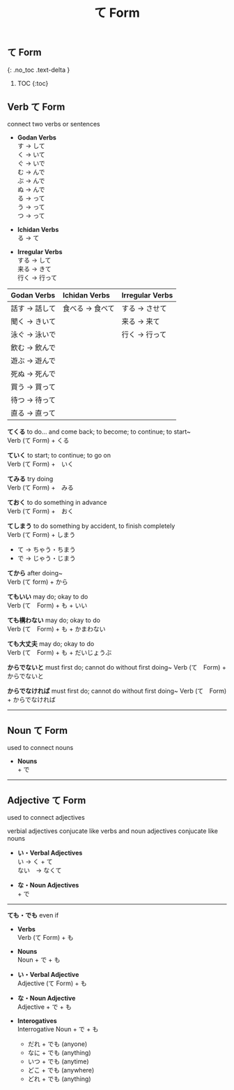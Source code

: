 ﻿---
layout: default
title: て Form
parent: <ruby>文法<rt>ぶんぽう</rt></ruby> Grammar
---

## て Form
{: .no_toc .text-delta }

1. TOC
{:toc}

## Verb て Form
connect two verbs or sentences

- **Godan Verbs**  
  す → して  
  く → いて  
  ぐ → いで  
  む → んで  
  ぶ → んで  
  ぬ → んで  
  る → って  
  う → って  
  つ → って

- **Ichidan Verbs**  
  る → て

- **Irregular Verbs**  
  する → して  
  来る → きて  
  行く → 行って

| Godan Verbs   | Ichidan Verbs   | Irregular Verbs |
|:------------- |:--------------- |:--------------- |
| 話す → 話して | 食べる → 食べて | する → させて   |
| 聞く → きいて |                 | 来る → 来て     |
| 泳ぐ → 泳いで |                 | 行く → 行って   |
| 飲む → 飲んで |                 |                 |
| 遊ぶ → 遊んで |                 |                 |
| 死ぬ → 死んで |                 |                 |
| 買う → 買って |                 |                 |
| 待つ → 待って |                 |                 |
| 直る → 直って |                 |                 |

**てくる** to do… and come back; to become; to continue; to start~  
Verb (て Form) + くる

**ていく** to start; to continue; to go on  
Verb (て Form) +　いく

**てみる** try doing  
Verb (て Form) +　みる

**ておく** to do something in advance  
Verb (て Form) +　おく

**てしまう** to do something by accident, to finish completely  
Verb (て Form) + しまう  
- て → ちゃう・ちまう  
- で → じゃう・じまう  

**てから** after doing~  
Verb (て form) + から

**てもいい** may do; okay to do  
Verb (て　Form) + も + いい  

**ても構わない** may do; okay to do   
Verb (て　Form) + も + かまわない

**ても大丈夫** may do; okay to do  
Verb (て　Form) + も + だいじょうぶ

**からでないと** must first do; cannot do without first doing~
Verb (て　Form) + からでないと

**からでなければ** must first do; cannot do without first doing~
Verb (て　Form) + からでなければ

---

## Noun て Form
used to connect nouns

- **Nouns**  
  \+ で

---

## Adjective て Form
used to connect adjectives  

verbial adjectives conjucate like verbs and noun adjectives conjucate like nouns  

- **い・Verbal Adjectives**  
  い → く + て  
  ない　→ なくて

- **な・Noun Adjectives**  
  \+ で

---

**ても・でも** even if  

- **Verbs**  
  Verb (て Form) + も  

- **Nouns**  
  Noun + で + も  

- **い・Verbal Adjective**  
  Adjective (て Form) + も  

- **な・Noun Adjective**  
  Adjective + で + も  

- **Interogatives**  
  Interrogative Noun + で + も  
  - だれ + でも (anyone)  
  - なに + でも (anything)  
  - いつ + でも (anytime)  
  - どこ + でも (anywhere)  
  - どれ + でも (anything)  
